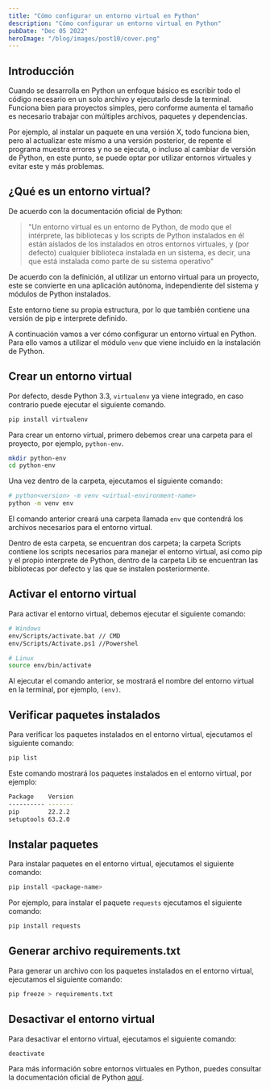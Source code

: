 ```yaml
---
title: "Cómo configurar un entorno virtual en Python"
description: "Cómo configurar un entorno virtual en Python"
pubDate: "Dec 05 2022"
heroImage: "/blog/images/post10/cover.png"
---
```


## Introducción

Cuando se desarrolla en Python un enfoque básico es escribir todo el código necesario en un solo archivo y ejecutarlo desde la terminal. Funciona bien para proyectos simples, pero conforme aumenta el tamaño es necesario trabajar con múltiples archivos, paquetes y dependencias. 

Por ejemplo, al instalar un paquete en una versión X, todo funciona bien, pero al actualizar este mismo a una versión posterior, de repente el programa muestra errores y no se ejecuta, o incluso al cambiar de versión de Python, en este punto, se puede optar por utilizar entornos virtuales y evitar este y más problemas. 



## ¿Qué es un entorno virtual?

De acuerdo con la documentación oficial de Python:

> "Un entorno virtual es un entorno de Python, de modo que el intérprete, las bibliotecas y los scripts de Python instalados en él están aislados de los instalados en otros entornos virtuales, y (por defecto) cualquier biblioteca instalada en un sistema, es decir, una que está instalada como parte de su sistema operativo"

De acuerdo con la definición, al utilizar un entorno virtual para un proyecto, este se convierte en una aplicación autónoma, independiente del sistema y módulos de Python instalados. 

Este entorno tiene su propia estructura, por lo que también contiene una versión de pip e interprete definido. 

A continuación vamos a ver cómo configurar un entorno virtual en Python. Para ello vamos a utilizar el módulo `venv` que viene incluido en la instalación de Python.

## Crear un entorno virtual

Por defecto, desde Python 3.3, `virtualenv` ya viene integrado, en caso contrario puede ejecutar el siguiente comando. 

```python
pip install virtualenv
```

Para crear un entorno virtual, primero debemos crear una carpeta para el proyecto, por ejemplo, `python-env`.

```bash
mkdir python-env
cd python-env
```

Una vez dentro de la carpeta, ejecutamos el siguiente comando:

```bash
# python<version> -m venv <virtual-environment-name>
python -m venv env
```

El comando anterior creará una carpeta llamada `env` que contendrá los archivos necesarios para el entorno virtual.

Dentro de esta carpeta, se encuentran dos carpeta; la carpeta Scripts contiene los scripts necesarios para manejar el entorno virtual, así como pip y el propio interprete de Python, dentro de la carpeta Lib se encuentran las bibliotecas por defecto y las que se instalen posteriormente. 

## Activar el entorno virtual

Para activar el entorno virtual, debemos ejecutar el siguiente comando:

```bash
# Windows
env/Scripts/activate.bat // CMD
env/Scripts/Activate.ps1 //Powershel

# Linux
source env/bin/activate
```

Al ejecutar el comando anterior, se mostrará el nombre del entorno virtual en la terminal, por ejemplo, `(env)`.

## Verificar paquetes instalados

Para verificar los paquetes instalados en el entorno virtual, ejecutamos el siguiente comando:

```bash
pip list
```

Este comando mostrará los paquetes instalados en el entorno virtual, por ejemplo:

```bash
Package    Version
---------- -------
pip        22.2.2
setuptools 63.2.0
```

## Instalar paquetes

Para instalar paquetes en el entorno virtual, ejecutamos el siguiente comando:

```bash
pip install <package-name>
```

Por ejemplo, para instalar el paquete `requests` ejecutamos el siguiente comando:

```bash
pip install requests
```

## Generar archivo requirements.txt

Para generar un archivo con los paquetes instalados en el entorno virtual, ejecutamos el siguiente comando:

```bash
pip freeze > requirements.txt
```

## Desactivar el entorno virtual

Para desactivar el entorno virtual, ejecutamos el siguiente comando:

```bash
deactivate
```

Para más información sobre entornos virtuales en Python, puedes consultar la documentación oficial de Python [aquí](https://docs.python.org/3/library/venv.html).